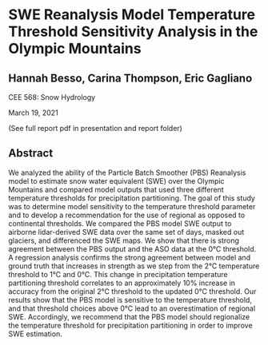 # SWE Reanalysis Model Temperature Threshold Sensitivity Analysis in the Olympic Mountains 

## Hannah Besso, Carina Thompson, Eric Gagliano
CEE 568: Snow Hydrology

March 19, 2021

(See full report pdf in presentation and report folder)

## Abstract
We analyzed the ability of the Particle Batch Smoother (PBS) Reanalysis model to estimate snow water equivalent (SWE) over the Olympic Mountains and compared model outputs that used three different temperature thresholds for precipitation partitioning. The goal of this study was to determine model sensitivity to the temperature threshold parameter and to develop a recommendation for the use of regional as opposed to continental thresholds. We compared the PBS model SWE output to airborne lidar-derived SWE data over the same set of days, masked out glaciers, and differenced the SWE maps. We show that there is strong agreement between the PBS output and the ASO data at the 0℃ threshold. A regression analysis confirms the strong agreement between model and ground truth that increases in strength as we step from the 2℃ temperature threshold to 1℃ and 0℃. This change in precipitation temperature partitioning threshold correlates to an approximately 10% increase in accuracy from the original 2℃ threshold to the updated 0℃ threshold. Our results show that the PBS model is sensitive to the temperature threshold, and that threshold choices above 0℃ lead to an overestimation of regional SWE. Accordingly, we recommend that the PBS model should regionalize the temperature threshold for precipitation partitioning in order to improve SWE estimation.


